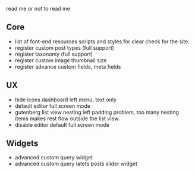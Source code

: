 read me or not to read me



## Core

- list of font-end resources scripts and styles for clear check for the site.
- register custom post types (full support)
- register taxonomy (full support)
- register custom image thumbnail size
- register advance custom fields, meta fields


## UX

- hide icons dashboard left menu, text only
- default editor full screen mode
- gutenberg list view nesting left padding problem, too many nesting items makes rest flow outside the list view.
- disable editor default full screen mode


## Widgets

- advanced custom query widget 
- advanced custom query latets posts slider widget